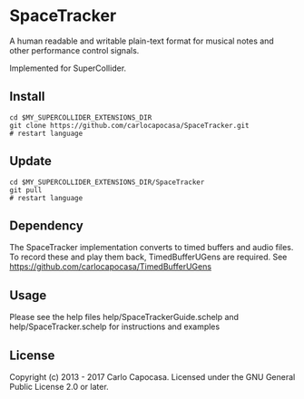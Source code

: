 
SpaceTracker
=============

A human readable and writable plain-text format for musical notes and other performance control signals. 

Implemented for SuperCollider.

Install
-----

    cd $MY_SUPERCOLLIDER_EXTENSIONS_DIR
    git clone https://github.com/carlocapocasa/SpaceTracker.git
    # restart language 


Update
------

    cd $MY_SUPERCOLLIDER_EXTENSIONS_DIR/SpaceTracker
    git pull
    # restart language 

Dependency
----------

The SpaceTracker implementation converts to timed buffers and audio files. To record these and play them back, TimedBufferUGens are required. See https://github.com/carlocapocasa/TimedBufferUGens

Usage
-----

Please see the help files help/SpaceTrackerGuide.schelp and help/SpaceTracker.schelp for instructions and examples

License
-------
Copyright (c) 2013 - 2017 Carlo Capocasa. Licensed under the GNU General Public License 2.0 or later.

